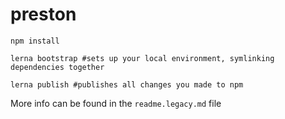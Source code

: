 # preston

```
npm install

lerna bootstrap #sets up your local environment, symlinking dependencies together

lerna publish #publishes all changes you made to npm
```

More info can be found in the `readme.legacy.md` file
